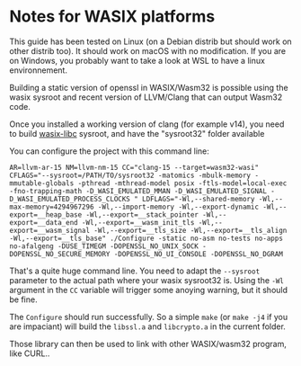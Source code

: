 Notes for WASIX platforms
=============================

This guide has been tested on Linux (on a Debian distrib but should work on other distrib too). It should work on macOS with no modification. If you are on Windows, you probably want to take a look at WSL to have a linux environnement.

Building a static version of openssl in WASIX/Wasm32 is possible
using the wasix sysroot and recent version of LLVM/Clang that can 
output Wasm32 code.

Once you installed a working version of clang (for example v14), you need 
to build [wasix-libc](https://github.com/wasix-org/wasix-libc) sysroot, and have the "sysroot32" folder available

You can configure the project with this command line:
```
AR=llvm-ar-15 NM=llvm-nm-15 CC="clang-15 --target=wasm32-wasi" CFLAGS="--sysroot=/PATH/TO/sysroot32 -matomics -mbulk-memory -mmutable-globals -pthread -mthread-model posix -ftls-model=local-exec -fno-trapping-math -D_WASI_EMULATED_MMAN -D_WASI_EMULATED_SIGNAL -D_WASI_EMULATED_PROCESS_CLOCKS " LDFLAGS="-Wl,--shared-memory -Wl,--max-memory=4294967296 -Wl,--import-memory -Wl,--export-dynamic -Wl,--export=__heap_base -Wl,--export=__stack_pointer -Wl,--export=__data_end -Wl,--export=__wasm_init_tls -Wl,--export=__wasm_signal -Wl,--export=__tls_size -Wl,--export=__tls_align -Wl,--export=__tls_base" ./Configure -static no-asm no-tests no-apps no-afalgeng -DUSE_TIMEGM -DOPENSSL_NO_UNIX_SOCK -DOPENSSL_NO_SECURE_MEMORY -DOPENSSL_NO_UI_CONSOLE -DOPENSSL_NO_DGRAM
```

That's a quite huge command line. You need to adapt the `--sysroot` parameter to the actual path where your wasix sysroot32 is.
Using the `-Wl` argument in the `CC` variable will trigger some anoying warning, but it should be fine.

The `Configure` should run successfully. So a simple `make` (or `make -j4` if you are impaciant) will build the `libssl.a` and `libcrypto.a` in the current folder.

Those library can then be used to link with other WASIX/wasm32 program, like CURL..